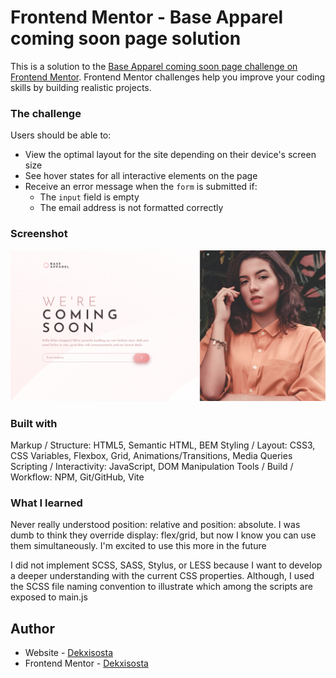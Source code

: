 # Frontend Mentor - Base Apparel coming soon page solution

This is a solution to the [Base Apparel coming soon page challenge on Frontend Mentor](https://www.frontendmentor.io/challenges/base-apparel-coming-soon-page-5d46b47f8db8a7063f9331a0). Frontend Mentor challenges help you improve your coding skills by building realistic projects. 

### The challenge

Users should be able to:

- View the optimal layout for the site depending on their device's screen size
- See hover states for all interactive elements on the page
- Receive an error message when the `form` is submitted if:
  - The `input` field is empty
  - The email address is not formatted correctly

### Screenshot

![](./preview.png)

### Built with
Markup / Structure: HTML5, Semantic HTML, BEM
Styling / Layout: CSS3, CSS Variables, Flexbox, Grid, Animations/Transitions, Media Queries
Scripting / Interactivity: JavaScript, DOM Manipulation
Tools / Build / Workflow: NPM, Git/GitHub, Vite

### What I learned
Never really understood position: relative and position: absolute. I was dumb to think they override display: flex/grid, but
now I know you can use them simultaneously. I'm excited to use this more in the future

I did not implement SCSS, SASS, Stylus, or LESS because I want to develop a deeper understanding with the current CSS properties.
Although, I used the SCSS file naming convention to illustrate which among the scripts are exposed to main.js

## Author
- Website - [Dekxisosta](https://github.com/Dekxisosta)
- Frontend Mentor - [Dekxisosta](https://www.frontendmentor.io/profile/Dekxisosta)
